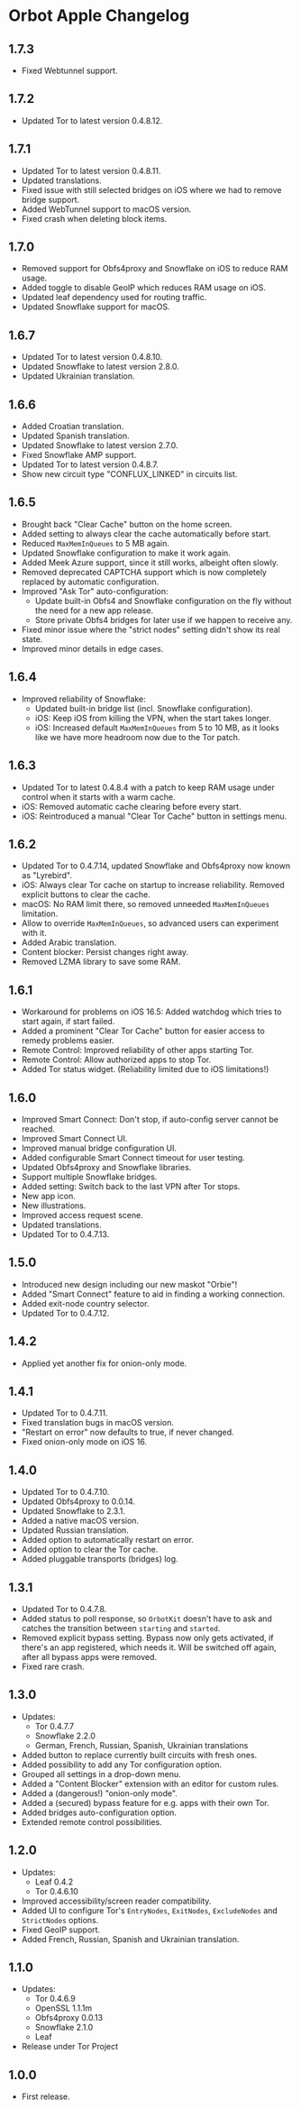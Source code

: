 #  Orbot Apple Changelog

## 1.7.3
- Fixed Webtunnel support.

## 1.7.2
- Updated Tor to latest version 0.4.8.12.

## 1.7.1
- Updated Tor to latest version 0.4.8.11.
- Updated translations.
- Fixed issue with still selected bridges on iOS where we had to remove bridge support.
- Added WebTunnel support to macOS version.
- Fixed crash when deleting block items.

## 1.7.0
- Removed support for Obfs4proxy and Snowflake on iOS to reduce RAM usage.
- Added toggle to disable GeoIP which reduces RAM usage on iOS.
- Updated leaf dependency used for routing traffic.
- Updated Snowflake support for macOS.

## 1.6.7
- Updated Tor to latest version 0.4.8.10.
- Updated Snowflake to latest version 2.8.0.
- Updated Ukrainian translation.

## 1.6.6
- Added Croatian translation.
- Updated Spanish translation.
- Updated Snowflake to latest version 2.7.0.
- Fixed Snowflake AMP support.
- Updated Tor to latest version 0.4.8.7.
- Show new circuit type "CONFLUX_LINKED" in circuits list. 

## 1.6.5
- Brought back "Clear Cache" button on the home screen.
- Added setting to always clear the cache automatically before start.
- Reduced `MaxMemInQueues` to 5 MB again.
- Updated Snowflake configuration to make it work again.
- Added Meek Azure support, since it still works, albeight often slowly.
- Removed deprecated CAPTCHA support which is now completely replaced by automatic configuration.
- Improved "Ask Tor" auto-configuration:
  - Update built-in Obfs4 and Snowflake configuration on the fly without the need for a new app release.
  - Store private Obfs4 bridges for later use if we happen to receive any. 
- Fixed minor issue where the "strict nodes" setting didn't show its real state.
- Improved minor details in edge cases.

## 1.6.4
- Improved reliability of Snowflake:
  - Updated built-in bridge list (incl. Snowflake configuration).
  - iOS: Keep iOS from killing the VPN, when the start takes longer.
  - iOS: Increased default `MaxMemInQueues` from 5 to 10 MB, as it looks like we have more headroom now due to the Tor patch. 

## 1.6.3
- Updated Tor to latest 0.4.8.4 with a patch to keep RAM usage under control when it starts with a warm cache.
- iOS: Removed automatic cache clearing before every start.
- iOS: Reintroduced a manual "Clear Tor Cache" button in settings menu.

## 1.6.2
- Updated Tor to 0.4.7.14, updated Snowflake and Obfs4proxy now known as "Lyrebird".
- iOS: Always clear Tor cache on startup to increase reliability. Removed explicit buttons to clear the cache.
- macOS: No RAM limit there, so removed unneeded `MaxMemInQueues` limitation.
- Allow to override `MaxMemInQueues`, so advanced users can experiment with it.
- Added Arabic translation.
- Content blocker: Persist changes right away.
- Removed LZMA library to save some RAM.

## 1.6.1
- Workaround for problems on iOS 16.5: Added watchdog which tries to start again, if start failed.
- Added a prominent "Clear Tor Cache" button for easier access to remedy problems easier.
- Remote Control: Improved reliability of other apps starting Tor.
- Remote Control: Allow authorized apps to stop Tor.
- Added Tor status widget. (Reliability limited due to iOS limitations!)

## 1.6.0
- Improved Smart Connect: Don't stop, if auto-config server cannot be reached.
- Improved Smart Connect UI.
- Improved manual bridge configuration UI.
- Added configurable Smart Connect timeout for user testing.
- Updated Obfs4proxy and Snowflake libraries.
- Support multiple Snowflake bridges.
- Added setting: Switch back to the last VPN after Tor stops.
- New app icon.
- New illustrations.
- Improved access request scene.
- Updated translations. 
- Updated Tor to 0.4.7.13.


## 1.5.0
- Introduced new design including our new maskot "Orbie"!
- Added "Smart Connect" feature to aid in finding a working connection.
- Added exit-node country selector.
- Updated Tor to 0.4.7.12.

## 1.4.2
- Applied yet another fix for onion-only mode.

## 1.4.1
- Updated Tor to 0.4.7.11.
- Fixed translation bugs in macOS version.
- "Restart on error" now defaults to true, if never changed.
- Fixed onion-only mode on iOS 16.

## 1.4.0
- Updated Tor to 0.4.7.10.
- Updated Obfs4proxy to 0.0.14.
- Updated Snowflake to 2.3.1.
- Added a native macOS version.
- Updated Russian translation.
- Added option to automatically restart on error.
- Added option to clear the Tor cache.
- Added pluggable transports (bridges) log.

## 1.3.1
- Updated Tor to 0.4.7.8.
- Added status to poll response, so `OrbotKit` doesn't have to ask and catches 
  the transition between `starting` and `started`.
- Removed explicit bypass setting. Bypass now only gets activated, if there's an app registered, which needs it. 
  Will be switched off again, after all bypass apps were removed.
- Fixed rare crash.

## 1.3.0
- Updates:
  - Tor 0.4.7.7
  - Snowflake 2.2.0
  - German, French, Russian, Spanish, Ukrainian translations
- Added button to replace currently built circuits with fresh ones.
- Added possibility to add any Tor configuration option.
- Grouped all settings in a drop-down menu.
- Added a "Content Blocker" extension with an editor for custom rules.
- Added a (dangerous!) "onion-only mode".
- Added a (secured) bypass feature for e.g. apps with their own Tor.
- Added bridges auto-configuration option.
- Extended remote control possibilities. 

## 1.2.0
- Updates:
  - Leaf 0.4.2
  - Tor 0.4.6.10
- Improved accessibility/screen reader compatibility.
- Added UI to configure Tor's `EntryNodes`, `ExitNodes`, `ExcludeNodes` and `StrictNodes` options.
- Fixed GeoIP support. 
- Added French, Russian, Spanish and Ukrainian translation.

## 1.1.0

- Updates:
  - Tor 0.4.6.9
  - OpenSSL 1.1.1m
  - Obfs4proxy 0.0.13
  - Snowflake 2.1.0
  - Leaf
- Release under Tor Project

## 1.0.0

- First release.
